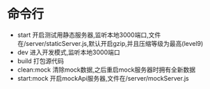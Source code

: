 # 命令行
- start 开启测试用静态服务器,监听本地3000端口,文件在/server/staticServer.js,默认开启gzip,并且压缩等级为最高(level9)
- dev 进入开发模式,监听本地3000端口
- build 打包源代码
- clean:mock 清除mock数据,之后重启mock服务器时拥有全新数据
- start:mock 开启mockApi服务器,文件在/server/mockServer.js